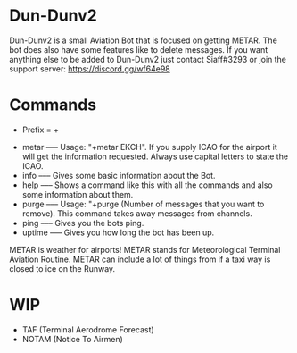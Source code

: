 # Dun-Dunv2
Dun-Dunv2 is a small Aviation Bot that is focused on getting METAR. The bot does also have some features like to delete messages.
If you want anything else to be added to Dun-Dunv2 just contact Siaff#3293 or join the support server: https://discord.gg/wf64e98


# Commands
- Prefix = +
+ metar   ––– Usage: "+metar EKCH". If you supply ICAO for the airport it will get the information requested. Always use capital letters to state the ICAO.
+ info    ––– Gives some basic information about the Bot.
+ help    ––– Shows a command like this with all the commands and also some information about them.
+ purge   ––– Usage: "+purge (Number of messages that you want to remove). This command takes away messages from channels.
+ ping	  ––– Gives you the bots ping.
+ uptime  ––– Gives you how long the bot has been up.


METAR is weather for airports! METAR stands for Meteorological Terminal Aviation Routine. METAR can include a lot of things from if a taxi way is closed to ice on the Runway.

# WIP
- TAF (Terminal Aerodrome Forecast)
- NOTAM (Notice To Airmen)